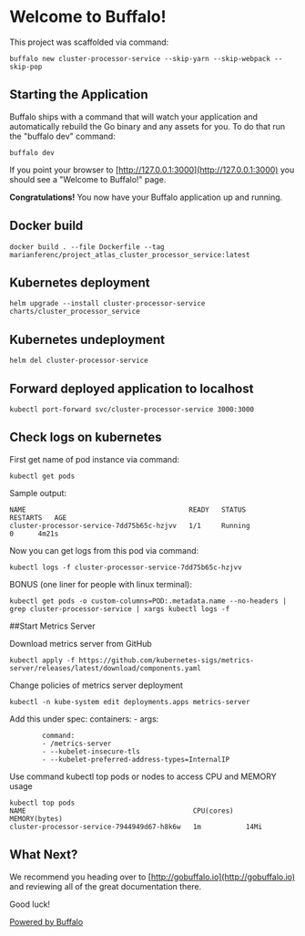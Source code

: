 # Welcome to Buffalo!

This project was scaffolded via command:

	buffalo new cluster-processor-service --skip-yarn --skip-webpack --skip-pop

## Starting the Application

Buffalo ships with a command that will watch your application and automatically rebuild the Go binary and any assets for you. To do that run the "buffalo dev" command:

	buffalo dev

If you point your browser to [http://127.0.0.1:3000](http://127.0.0.1:3000) you should see a "Welcome to Buffalo!" page.

**Congratulations!** You now have your Buffalo application up and running.

## Docker build

    docker build . --file Dockerfile --tag marianferenc/project_atlas_cluster_processor_service:latest
	
## Kubernetes deployment

	helm upgrade --install cluster-processor-service charts/cluster_processor_service
	
## Kubernetes undeployment

    helm del cluster-processor-service
    
## Forward deployed application to localhost

    kubectl port-forward svc/cluster-processor-service 3000:3000
    
## Check logs on kubernetes
First get name of pod instance via command:

    kubectl get pods

Sample output:

```
NAME                                        READY   STATUS              RESTARTS   AGE
cluster-processor-service-7dd75b65c-hzjvv   1/1     Running               0      4m21s
```

Now you can get logs from this pod via command:

    kubectl logs -f cluster-processor-service-7dd75b65c-hzjvv
    
BONUS (one liner for people with linux terminal):
 
    kubectl get pods -o custom-columns=POD:.metadata.name --no-headers | grep cluster-processor-service | xargs kubectl logs -f

##Start Metrics Server

Download metrics server from GitHub

    kubectl apply -f https://github.com/kubernetes-sigs/metrics-server/releases/latest/download/components.yaml

Change policies of metrics server deployment
    
    kubectl -n kube-system edit deployments.apps metrics-server

Add this under spec: containers: - args:

            command:
            - /metrics-server
            - --kubelet-insecure-tls
            - --kubelet-preferred-address-types=InternalIP
            
Use command kubectl top pods or nodes to access CPU and MEMORY usage

    kubectl top pods
    NAME                                         CPU(cores)   MEMORY(bytes)
    cluster-processor-service-7944949d67-h8k6w   1m           14Mi

## What Next?

We recommend you heading over to [http://gobuffalo.io](http://gobuffalo.io) and reviewing all of the great documentation there.

Good luck!

[Powered by Buffalo](http://gobuffalo.io)
